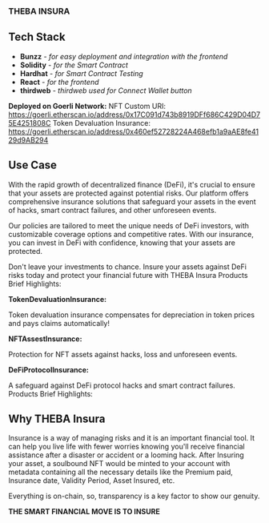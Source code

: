 ### THEBA INSURA

## Tech Stack
- **Bunzz** - *for easy deployment and integration with the frontend*
- **Solidity** - *for the Smart Contract*
- **Hardhat** - *for Smart Contract Testing*
- **React** - *for the frontend*
- **thirdweb** - *thirdweb used for Connect Wallet button*

**Deployed on Goerli Network:** 
NFT Custom URI: https://goerli.etherscan.io/address/0x17C091d743b8919DFf686C429D04D75E4251808C
Token Devaluation Insurance: https://goerli.etherscan.io/address/0x460ef52728224A468efb1a9aAE8fe4129d9AB294

## Use Case

With the rapid growth of decentralized finance (DeFi), it's crucial to ensure that your assets are protected against potential risks. Our platform offers comprehensive insurance solutions that safeguard your assets in the event of hacks, smart contract failures, and other unforeseen events.

Our policies are tailored to meet the unique needs of DeFi investors, with customizable coverage options and competitive rates. With our insurance, you can invest in DeFi with confidence, knowing that your assets are protected.

Don't leave your investments to chance. Insure your assets against DeFi risks today and protect your financial future with THEBA Insura
Products Brief Highlights:

**TokenDevaluationInsurance:**

Token devaluation insurance compensates for depreciation in token prices and pays claims automatically!

**NFTAssestInsurance:**

Protection for NFT assets against hacks, loss and unforeseen events.

**DeFiProtocolInsurance:**

A safeguard against DeFi protocol hacks and smart contract failures.
Products Brief Highlights:

## Why THEBA Insura
Insurance is a way of managing risks and it is an important financial tool. It can help you live life with fewer worries knowing you'll receive financial assistance after a disaster or accident or a looming hack.
After Insuring your asset, a soulbound NFT would be minted to your account with metadata containing all the necessary details like the Premium paid, Insurance date, Validity Period, Asset Insured, etc.

Everything is on-chain, so, transparency is a key factor to show our genuity.

**THE SMART FINANCIAL MOVE IS TO INSURE**